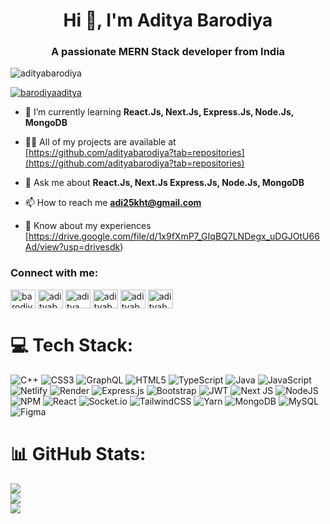 <h1 align="center">Hi 👋, I'm Aditya Barodiya</h1>
<h3 align="center">A passionate MERN Stack developer from India</h3>

<p align="left"> <img src="https://komarev.com/ghpvc/?username=adityabarodiya&label=Profile%20views&color=0e75b6&style=flat" alt="adityabarodiya" /> </p>

<p align="left"> <a href="https://twitter.com/barodiyaaditya" target="blank"><img src="https://img.shields.io/twitter/follow/barodiyaaditya?logo=twitter&style=for-the-badge" alt="barodiyaaditya" /></a> </p>

- 🌱 I’m currently learning **React.Js, Next.Js, Express.Js, Node.Js, MongoDB**

- 👨‍💻 All of my projects are available at [https://github.com/adityabarodiya?tab=repositories](https://github.com/adityabarodiya?tab=repositories)

- 💬 Ask me about **React.Js, Next.Js Express.Js, Node.Js, MongoDB**

- 📫 How to reach me **adi25kht@gmail.com**

- 📄 Know about my experiences [https://drive.google.com/file/d/1x9fXmP7_GIqBQ7LNDegx_uDGJOtU66Ad/view?usp=drivesdk)

<h3 align="left">Connect with me:</h3>
<p align="left">
<a href="https://twitter.com/barodiyaaditya" target="blank"><img align="center" src="https://raw.githubusercontent.com/rahuldkjain/github-profile-readme-generator/master/src/images/icons/Social/twitter.svg" alt="barodiyaaditya" height="30" width="40" /></a>
<a href="https://linkedin.com/in/adityabarodiya" target="blank"><img align="center" src="https://raw.githubusercontent.com/rahuldkjain/github-profile-readme-generator/master/src/images/icons/Social/linked-in-alt.svg" alt="adityabarodiya" height="30" width="40" /></a>
<a href="https://instagram.com/aditya_barodiya" target="blank"><img align="center" src="https://raw.githubusercontent.com/rahuldkjain/github-profile-readme-generator/master/src/images/icons/Social/instagram.svg" alt="aditya_barodiya" height="30" width="40" /></a>
<a href="https://www.codechef.com/users/adityabarodiya" target="blank"><img align="center" src="https://cdn.jsdelivr.net/npm/simple-icons@3.1.0/icons/codechef.svg" alt="adityabarodiya" height="30" width="40" /></a>
<a href="https://codeforces.com/profile/adityabarodiya" target="blank"><img align="center" src="https://raw.githubusercontent.com/rahuldkjain/github-profile-readme-generator/master/src/images/icons/Social/codeforces.svg" alt="adityabarodiya" height="30" width="40" /></a>
<a href="https://www.leetcode.com/adityabarodiya" target="blank"><img align="center" src="https://raw.githubusercontent.com/rahuldkjain/github-profile-readme-generator/master/src/images/icons/Social/leet-code.svg" alt="adityabarodiya" height="30" width="40" /></a>
</p>

# 💻 Tech Stack:
![C++](https://img.shields.io/badge/c++-%2300599C.svg?style=for-the-badge&logo=c%2B%2B&logoColor=white) ![CSS3](https://img.shields.io/badge/css3-%231572B6.svg?style=for-the-badge&logo=css3&logoColor=white) ![GraphQL](https://img.shields.io/badge/-GraphQL-E10098?style=for-the-badge&logo=graphql&logoColor=white) ![HTML5](https://img.shields.io/badge/html5-%23E34F26.svg?style=for-the-badge&logo=html5&logoColor=white) ![TypeScript](https://img.shields.io/badge/typescript-%23007ACC.svg?style=for-the-badge&logo=typescript&logoColor=white) ![Java](https://img.shields.io/badge/java-%23ED8B00.svg?style=for-the-badge&logo=openjdk&logoColor=white) ![JavaScript](https://img.shields.io/badge/javascript-%23323330.svg?style=for-the-badge&logo=javascript&logoColor=%23F7DF1E) ![Netlify](https://img.shields.io/badge/netlify-%23000000.svg?style=for-the-badge&logo=netlify&logoColor=#00C7B7) ![Render](https://img.shields.io/badge/Render-%46E3B7.svg?style=for-the-badge&logo=render&logoColor=white) ![Express.js](https://img.shields.io/badge/express.js-%23404d59.svg?style=for-the-badge&logo=express&logoColor=%2361DAFB) ![Bootstrap](https://img.shields.io/badge/bootstrap-%238511FA.svg?style=for-the-badge&logo=bootstrap&logoColor=white) ![JWT](https://img.shields.io/badge/JWT-black?style=for-the-badge&logo=JSON%20web%20tokens) ![Next JS](https://img.shields.io/badge/Next-black?style=for-the-badge&logo=next.js&logoColor=white) ![NodeJS](https://img.shields.io/badge/node.js-6DA55F?style=for-the-badge&logo=node.js&logoColor=white) ![NPM](https://img.shields.io/badge/NPM-%23CB3837.svg?style=for-the-badge&logo=npm&logoColor=white) ![React](https://img.shields.io/badge/react-%2320232a.svg?style=for-the-badge&logo=react&logoColor=%2361DAFB) ![Socket.io](https://img.shields.io/badge/Socket.io-black?style=for-the-badge&logo=socket.io&badgeColor=010101) ![TailwindCSS](https://img.shields.io/badge/tailwindcss-%2338B2AC.svg?style=for-the-badge&logo=tailwind-css&logoColor=white) ![Yarn](https://img.shields.io/badge/yarn-%232C8EBB.svg?style=for-the-badge&logo=yarn&logoColor=white) ![MongoDB](https://img.shields.io/badge/MongoDB-%234ea94b.svg?style=for-the-badge&logo=mongodb&logoColor=white) ![MySQL](https://img.shields.io/badge/mysql-%2300000f.svg?style=for-the-badge&logo=mysql&logoColor=white) ![Figma](https://img.shields.io/badge/figma-%23F24E1E.svg?style=for-the-badge&logo=figma&logoColor=white)


# 📊 GitHub Stats:
![](https://github-readme-stats.vercel.app/api?username=adityabarodiya&theme=dark&hide_border=false&include_all_commits=true&count_private=true)<br/>
![](https://github-readme-streak-stats.herokuapp.com/?user=adityabarodiya&theme=dark&hide_border=false)<br/>
![](https://github-readme-stats.vercel.app/api/top-langs/?username=adityabarodiya&theme=dark&hide_border=false&include_all_commits=true&count_private=true&layout=compact)


